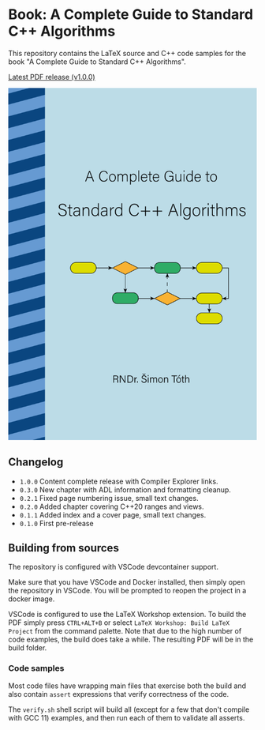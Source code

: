 # Book: A Complete Guide to Standard C++ Algorithms

This repository contains the LaTeX source and C++ code samples for the book "A Complete Guide to Standard C++ Algorithms".

[Latest PDF release (v1.0.0)](https://github.com/HappyCerberus/book-cpp-algorithms/releases/download/v1.0.0/book_with_cover_v1.0.0.pdf)

[![Book Cover](static/book_cover.png)](https://github.com/HappyCerberus/book-cpp-algorithms/releases/download/v1.0.0/book_with_cover_v1.0.0.pdf)

## Changelog

- `1.0.0` Content complete release with Compiler Explorer links.
- `0.3.0` New chapter with ADL information and formatting cleanup.
- `0.2.1` Fixed page numbering issue, small text changes.
- `0.2.0` Added chapter covering C++20 ranges and views.
- `0.1.1` Added index and a cover page, small text changes.
- `0.1.0` First pre-release

## Building from sources

The repository is configured with VSCode devcontainer support.

Make sure that you have VSCode and Docker installed, then simply open the repository in VSCode. You will be prompted to reopen the project in a docker image.

VSCode is configured to use the LaTeX Workshop extension. To build the PDF simply press `CTRL+ALT+B` or select `LaTeX Workshop: Build LaTeX Project` from the command palette.
Note that due to the high number of code examples, the build does take a while.
The resulting PDF will be in the build folder.

### Code samples

Most code files have wrapping main files that exercise both the build and also contain `assert` expressions that verify correctness of the code.

The `verify.sh` shell script will build all (except for a few that don't compile with GCC 11) examples, and then run each of them to validate all asserts.
